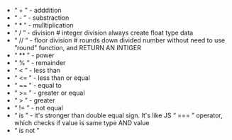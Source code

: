 


  
- “ + " - adddition  
- “ - ” - substraction  
- “ \* ” - mulltiplication  
- “ / ” - division # integer division always create float type data  
- “ // “ - floor division # rounds down divided number without need to use ”round" function, and RETURN AN INTIGER  
- “ \*\* ” - power  
- “ % ” - remainder  
- “ < ” - less than  
- “ <= ” - less than or equal  
- “ == ” - equal to   
- “ >= ” - greater or equal  
- “ > ” - greater  
- “ != ” - not equal  
- “ is ” - it's stronger than double equal sign. It's like JS “ === ” operator, which checks if value is same type AND value  
- “ is not "   
  
